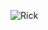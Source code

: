 ![Rick]([https://github.com/Edoulazone/Cursus-42/tree/master/rick.gif](https://github.com/Edoulazone/Cursus-42/blob/master/Libft/rick.gif))
